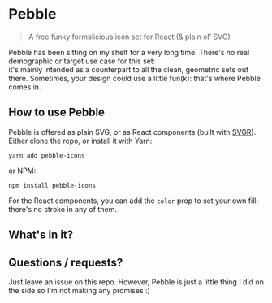 # Pebble
> A free funky formalicious icon set for React (& plain ol' SVG)

Pebble has been sitting on my shelf for a very long time. There's no real demographic or target use case for this set:   
it's mainly intended as a counterpart to all the clean, geometric sets out there. Sometimes, your design could use a little fun(k): that's where Pebble comes in.

## How to use Pebble
Pebble is offered as plain SVG, or as React components (built with [SVGR](https://react-svgr.com/)). Either clone the repo, or install it with Yarn: 

```
yarn add pebble-icons
```

or NPM: 

```
npm install pebble-icons
```

For the React components, you can add the `color` prop to set your own fill: there's no stroke in any of them.

## What's in it?


## Questions / requests?
Just leave an issue on this repo. However, Pebble is just a little thing I did on the side so I'm not making any promises :)
